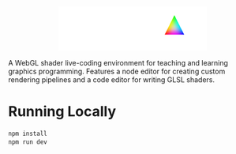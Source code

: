 <p align="center">
    <img src="public/spectra.png" alt="Spectra" width="300px">
</p>
A WebGL shader live-coding environment for teaching and learning graphics programming. Features a node editor for creating custom rendering pipelines and a code editor for writing GLSL shaders.

# Running Locally
```bash
npm install
npm run dev
```
